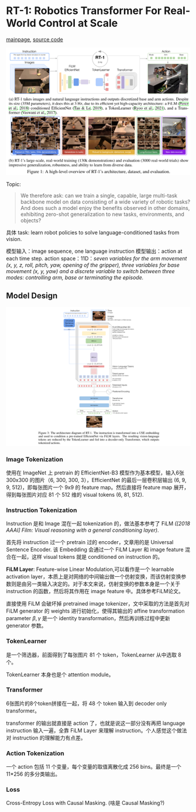 # RT-1: Robotics Transformer For Real-World Control at Scale
[mainpage](https://robotics-transformer1.github.io/), [source code](https://github.com/google-research/robotics_transformer)

![](../imgs/RT-1-1.png)

Topic:

> We therefore ask: can we train a single, capable, large multi-task backbone model on data consisting of a wide variety of robotic tasks? And does such a model enjoy the benefits observed in other domains, exhibiting zero-shot generalization to new tasks, environments, and objects?

具体 task: learn robot policies to solve language-conditioned tasks from vision. 

模型输入：image sequence, one language instruction
模型输出：action at each time step.
action space：11D：*seven variables for the arm movement (x, y, z, roll, pitch, yaw, opening of the gripper), three variables for base movement (x, y, yaw) and a discrete variable to switch between three modes: controlling arm, base or terminating the episode.*


## Model Design
![](../imgs/RT-1-2.png)

### Image Tokenization
使用在 ImageNet 上 pretrain 的 EfficientNet-B3 模型作为基本模型，输入6张 300x300 的图片（6, 300, 300, 3），EfficientNet 的最后一层卷积层输出 (6, 9, 9, 512)，即每张图片一个 9x9 的 feature map。然后直接将 feature map 展开，得到每张图片对应 81 个 512 维的 visual tokens (6, 81, 512).

### Instruction Tokenization
Instruction 是和 Image 混在一起 tokenization 的，做法基本参考了 FiLM *([2018 AAAI] Film: Visual reasoning with a general conditioning layer)*.

首先将 instruction 过一个 pretrain 过的 encoder，文章用的是 Universal Sentence Encoder. 该 Embedding 会通过一个 FiLM Layer 和 image feature 混合在一起，这样 visual tokens 就是 conditioned on instruction 的。

**FiLM Layer**: Feature-wise Linear Modulation,可以看作是一个 learnable activation layer，本质上是对网络的中间输出做一个仿射变换，而该仿射变换参数则是由另一类输入决定的。对于本文来说，仿射变换的参数本身是一个关于 instruction 的函数，然后将其作用在 image feature 中。具体参考FiLM论文。

直接使用 FiLM 会破坏掉 pretrained image tokenizer，文中采取的方法是首先对 FiLM generator 的 weights 进行初始化，使得其输出的 affine transformation parameter $\beta, \gamma$ 是一个 identity transformation，然后再训练过程中更新 generator 参数。

### TokenLearner
是一个筛选器，前面得到了每张图片 81 个 token，TokenLearner 从中选取 8 个。

TokenLearner 本身也是个 attention module。

### Transformer
6张图片的8个token拼接在一起，将 48 个 token 输入到 decoder only transformer。

transformer 的输出就直接是 action 了，也就是说这一部分没有再把 language instruction 输入一遍，全靠 FiLM Layer 来理解 instruction。个人感觉这个做法对 instruction 的理解能力有点差。

### Action Tokenization
一个 action 包括 11 个变量，每个变量的取值离散化成 256 bins。最终是一个 11*256 的多分类输出。

### Loss
Cross-Entropy Loss with Causal Masking. (啥是 Causal Masking?)